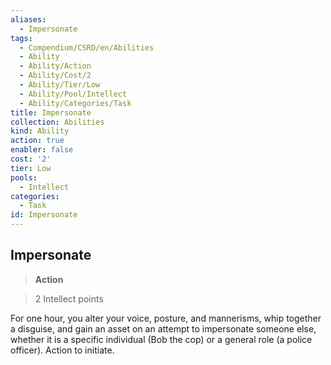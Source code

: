 ```yaml
---
aliases:
  - Impersonate
tags:
  - Compendium/CSRD/en/Abilities
  - Ability
  - Ability/Action
  - Ability/Cost/2
  - Ability/Tier/Low
  - Ability/Pool/Intellect
  - Ability/Categories/Task
title: Impersonate
collection: Abilities
kind: Ability
action: true
enabler: false
cost: '2'
tier: Low
pools:
  - Intellect
categories:
  - Task
id: Impersonate
---
```

## Impersonate    
>**Action**    
>2 Intellect points  
    
For one hour, you alter your voice, posture, and mannerisms, whip together a disguise, and gain an asset on an attempt to impersonate someone else, whether it is a specific individual (Bob the cop) or a general role (a police officer). Action to initiate.
